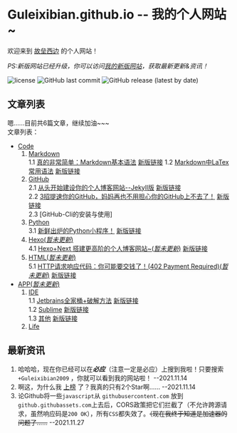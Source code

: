 # Guleixibian.github.io -- 我的个人网站~
欢迎来到 [故垒西边](https://github.com/guleixibian/) 的个人网站！  

*PS:新版网站已经升级，你可以访问[我的新版网站](https://guleixibian2009.github.io/)，获取最新更新&资讯！*

![license](https://img.shields.io/github/license/guleixibian/guleixibian.github.io)
![GitHub last commit](https://img.shields.io/github/last-commit/guleixibian/guleixibian.github.io)
![GitHub release (latest by date)](https://img.shields.io/github/v/release/guleixibian2009/guleixibian2009.github.io)

## 文章列表

嗯......目前共6篇文章，继续加油~~~  
文章列表：  
- [Code](https://guleixibian.github.io/Code/)   
    1. [Markdown](https://guleixibian.github.io/Code/Markdown/)  
        1.1 [真的非常简单：Markdown基本语法](https://guleixibian.github.io/Code/Markdown/01/)  [新版链接](https://guleixibian2009.github.io/2021/08/25/真的非常简单-Markdown基本语法/) 
        1.2 [Markdown中LaTex常用语法](https://guleixibian.github.io/Code/Markdown/02/)  [新版链接](https://guleixibian2009.github.io/2021/11/28/Markdown中Latex常用语法/)   
    2. [GitHub](https://guleixibian.github.io/Code/Github/)  
        2.1 [从头开始建设你的个人博客网站--Jekyll版](https://guleixibian.github.io/Code/Github/01/)  [新版链接](https://guleixibian2009.github.io/2021/08/15/GithubPages-简单易上手的网站制作-Jekyll版/)  
        2.2 [3招提速你的GitHub，妈妈再也不用担心你的GitHub上不去了！](https://guleixibian.github.io/Code/Github/02/)  [新版链接](https://guleixibian2009.github.io/2021/08/14/3个小妙招加速你的GitHub/)  
        2.3 [GitHub-Cli的安装与使用]
    3. [Python](https://guleixibian.github.io/Code/Python/)  
        3.1 [新鲜出炉的Python小程序！](https://guleixibian.github.io/Code/Python/01/)  [新版链接]()  
    4. [Hexo(*暂未更新*)](https://guleixibian.github.io/Code/Hexo/)  
        4.1 [Hexo+Next 搭建更高阶的个人博客网站~(*暂未更新*)](https://guleixibian.github.io/Code/Hexo/01/)  [新版链接]()  
    5. [HTML(*暂未更新*)](https://guleixibian.github.io/Code/HTML/)  
        5.1 [HTTP请求响应代码：你可能要交钱了！(402 Payment Required)(*暂未更新*)](https://guleixibian.github.io/Code/HTML/01/)  [新版链接]()  
- [APP(*暂未更新*)](https://guleixibian.github.io/APP/)  
    1. [IDE](https://guleixibian.github.io/APP/IDE/)  
        1.1 [Jetbrains全家桶+破解方法](https://guleixibian.github.io/APP/IDE/01/)  [新版链接]()  
        1.2 [Sublime](https://guleixibian.github.io/APP/IDE/02/)  [新版链接]()  
        1.3 [其他](https://guleixibian.github.io/APP/IDE/03/)  [新版链接]()  
    2. [Life](https://guleixibian.github.io/APP/Life/)

## 最新资讯
1. 哈哈哈，现在你已经可以在***必应***（注意一定是必应）上搜到我啦！只要搜索 `+Guleixibian2009` ，你就可以看到我的网站啦！ --2021.11.14
2. 啊这，为什么我 [上榜](https://awesomeopensource.com/projects/github/markdown/python?mode=) 了？我真的只有2个Star啊...... --2021.11.14
3. 论Github将一些`javascript`从 `githubusercontent.com` 放到`github.githubassets.com`上去后，CORS政策把它们拦截了（不允许跨源请求，虽然响应码是`200 OK`），所有`CSS`都失效了。~~（现在我终于知道是加速器的问题了......~~ --2021.11.27

